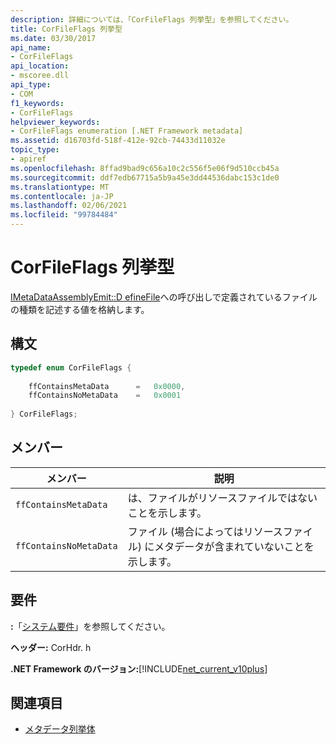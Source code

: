 ```yaml
---
description: 詳細については、「CorFileFlags 列挙型」を参照してください。
title: CorFileFlags 列挙型
ms.date: 03/30/2017
api_name:
- CorFileFlags
api_location:
- mscoree.dll
api_type:
- COM
f1_keywords:
- CorFileFlags
helpviewer_keywords:
- CorFileFlags enumeration [.NET Framework metadata]
ms.assetid: d16703fd-518f-412e-92cb-74433d11032e
topic_type:
- apiref
ms.openlocfilehash: 8ffad9bad9c656a10c2c556f5e06f9d510ccb45a
ms.sourcegitcommit: ddf7edb67715a5b9a45e3dd44536dabc153c1de0
ms.translationtype: MT
ms.contentlocale: ja-JP
ms.lasthandoff: 02/06/2021
ms.locfileid: "99784484"
---
```

# <a name="corfileflags-enumeration"></a>CorFileFlags 列挙型

[IMetaDataAssemblyEmit::D efineFile](imetadataassemblyemit-definefile-method.md)への呼び出しで定義されているファイルの種類を記述する値を格納します。  
  
## <a name="syntax"></a>構文  
  
```cpp  
typedef enum CorFileFlags {  
  
    ffContainsMetaData      =   0x0000,  
    ffContainsNoMetaData    =   0x0001  
  
} CorFileFlags;  
```  
  
## <a name="members"></a>メンバー  
  
|メンバー|説明|  
|------------|-----------------|  
|`ffContainsMetaData`|は、ファイルがリソースファイルではないことを示します。|  
|`ffContainsNoMetaData`|ファイル (場合によってはリソースファイル) にメタデータが含まれていないことを示します。|  
  
## <a name="requirements"></a>要件  

 **:**「[システム要件](../../get-started/system-requirements.md)」を参照してください。  
  
 **ヘッダー:** CorHdr. h  
  
 **.NET Framework のバージョン:**[!INCLUDE[net_current_v10plus](../../../../includes/net-current-v10plus-md.md)]  
  
## <a name="see-also"></a>関連項目

- [メタデータ列挙体](metadata-enumerations.md)
